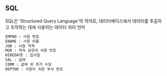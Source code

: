 ## SQL
SQL은 'Structured Query Language'의 약자로, 데이터베이스에서 데이터를 추출하고 조작하는 데에 사용하는 데이터 처리 언어

```bash
EMPNO : 사원 번호
ENAME : 사원 이름
JOB : 사원 직책
MGR : 직속 상관의 사원 번호
HIREDATE : 입사일
SAL : 급여
COMM : 급여 외 추가 수당
DEPTNO : 사원이 속한 부서 번호
```